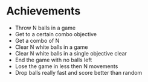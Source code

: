 Achievements
============

- Throw N balls in a game
- Get to a certain combo objective
- Get a combo of N
- Clear N white balls in a game
- Clear N white balls in a single objective clear
- End the game with no balls left
- Lose the game in less then N movements
- Drop balls really fast and score better than random
